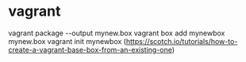 # vagrant

vagrant package --output mynew.box
vagrant box add mynewbox mynew.box
vagrant init mynewbox
(https://scotch.io/tutorials/how-to-create-a-vagrant-base-box-from-an-existing-one)
